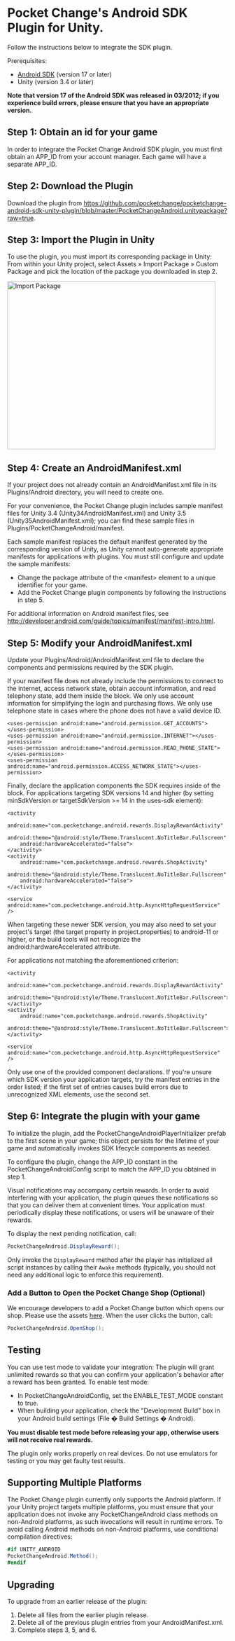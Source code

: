 # Pocket Change's Android SDK Plugin for Unity.

Follow the instructions below to integrate the SDK plugin.

Prerequisites:

- <a href="http://www.eclipse.org/downloads/">Android SDK</a> (version 17 or later)
- Unity (version 3.4 or later)

**Note that version 17 of the Android SDK was released in 03/2012; if you experience build errors, please ensure that you have an appropriate version.**

## Step 1: Obtain an id for your game

In order to integrate the Pocket Change Android SDK plugin, you must first obtain an APP\_ID from your account manager. Each game will have a separate APP\_ID.

## Step 2: Download the Plugin

Download the plugin from <https://github.com/pocketchange/pocketchange-android-sdk-unity-plugin/blob/master/PocketChangeAndroid.unitypackage?raw=true>.

## Step 3: Import the Plugin in Unity

To use the plugin, you must import its corresponding package in Unity: From within your Unity project, select Assets » Import Package » Custom Package and pick the location of the package you downloaded in step 2.

<img src="https://dl.dropbox.com/u/68268326/unity-plugin-doc-images/import_package.png" alt="Import Package" width="476" height="384" />

## Step 4: Create an AndroidManifest.xml

If your project does not already contain an AndroidManifest.xml file in its Plugins/Android directory, you will need to create one.

For your convenience, the Pocket Change plugin includes sample manifest files for Unity 3.4 (Unity34AndroidManifest.xml) and Unity 3.5 (Unity35AndroidManifest.xml); you can find these sample files in Plugins/PocketChangeAndroid/manifest.

Each sample manifest replaces the default manifest generated by the corresponding version of Unity, as Unity cannot auto-generate appropriate manifests for applications with plugins. You must still configure and update the sample manifests:

* Change the package attribute of the &lt;manifest&gt; element to a unique identifier for your game.
* Add the Pocket Change plugin components by following the instructions in step 5.

For additional information on Android manifest files, see <http://developer.android.com/guide/topics/manifest/manifest-intro.html>.

## Step 5: Modify your AndroidManifest.xml

Update your Plugins/Android/AndroidManifest.xml file to declare the components and permissions required by the SDK plugin. 

If your manifest file does not already include the permissions to connect to the internet, access network state, obtain account information, and read telephony state, add them inside the <manifest> block. We only use account information for simplifying the login and purchasing flows. We only use telephone state in cases where the phone does not have a valid device ID.

    <uses-permission android:name="android.permission.GET_ACCOUNTS"></uses-permission>
    <uses-permission android:name="android.permission.INTERNET"></uses-permission>
    <uses-permission android:name="android.permission.READ_PHONE_STATE"></uses-permission>
    <uses-permission android:name="android.permission.ACCESS_NETWORK_STATE"></uses-permission>
Finally, declare the application components the SDK requires inside of the <application> block. For applications targeting SDK versions 14 and higher (by setting minSdkVersion or targetSdkVersion >= 14 in the uses-sdk element):

    <activity
        android:name="com.pocketchange.android.rewards.DisplayRewardActivity"
        android:theme="@android:style/Theme.Translucent.NoTitleBar.Fullscreen"
        android:hardwareAccelerated="false">
    </activity>
    <activity
        android:name="com.pocketchange.android.rewards.ShopActivity"
        android:theme="@android:style/Theme.Translucent.NoTitleBar.Fullscreen"
        android:hardwareAccelerated="false">
    </activity>

    <service android:name="com.pocketchange.android.http.AsyncHttpRequestService" />
When targeting these newer SDK version, you may also need to set your project's target (the target property in project.properties) to android-11 or higher, or the build tools will not recognize the android:hardwareAccelerated attribute.

For applications not matching the aforementioned criterion:

    <activity
        android:name="com.pocketchange.android.rewards.DisplayRewardActivity"
        android:theme="@android:style/Theme.Translucent.NoTitleBar.Fullscreen">
    </activity>
    <activity
        android:name="com.pocketchange.android.rewards.ShopActivity"
        android:theme="@android:style/Theme.Translucent.NoTitleBar.Fullscreen">
    </activity>

    <service android:name="com.pocketchange.android.http.AsyncHttpRequestService" />
Only use one of the provided component declarations. If you're unsure which SDK version your application targets, try the manifest entries in the order listed; if the first set of entries causes build errors due to unrecognized XML elements, use the second set.

## Step 6: Integrate the plugin with your game

To initialize the plugin, add the PocketChangeAndroidPlayerInitializer prefab to the first scene in your game; this object persists for the lifetime of your game and automatically invokes SDK lifecycle components as needed.

To configure the plugin, change the APP\_ID constant in the PocketChangeAndroidConfig script to match the APP\_ID you obtained in step 1.

Visual notifications may accompany certain rewards. In order to avoid interfering with your application, the plugin queues these notifications so that you can deliver them at convenient times. Your application must periodically display these notifications, or users will be unaware of their rewards.

To display the next pending notification, call:
```C#
PocketChangeAndroid.DisplayReward();
```

Only invoke the `DisplayReward` method after the player has initialized all script instances by calling their `Awake` methods (typically, you should not need any additional logic to enforce this requirement).

### Add a Button to Open the Pocket Change Shop (Optional)

We encourage developers to add a Pocket Change button which opens our shop. Please use the assets <a href="https://www.dropbox.com/s/aivv76wo7kk4j34/pocket_change_tokens.png">here</a>. When the user clicks the button, call:

```C#
PocketChangeAndroid.OpenShop();
```

## <a name="testing"></a>Testing

You can use test mode to validate your integration: The plugin will grant unlimited rewards so that you can confirm your application's behavior after a reward has been granted. To enable test mode:

* In PocketChangeAndroidConfig, set the ENABLE\_TEST\_MODE constant to true.
* When building your application, check the "Development Build" box in your Android build settings (File � Build Settings � Android).

**You must disable test mode before releasing your app, otherwise users will not receive real rewards.**

The plugin only works properly on real devices. Do not use emulators for testing or you may get faulty test results.

## <a name="multi-platform-support"></a>Supporting Multiple Platforms

The Pocket Change plugin currently only supports the Android platform. If your Unity project targets multiple platforms, you must ensure that your application does not invoke any PocketChangeAndroid class methods on non-Android platforms, as such invocations will result in runtime errors. To avoid calling Android methods on non-Android platforms, use conditional compilation directives:

```C#
#if UNITY_ANDROID
PocketChangeAndroid.Method();
#endif
```

## <a name="upgrading"></a>Upgrading

To upgrade from an earlier release of the plugin:

1. Delete all files from the earlier plugin release.
2. Delete all of the previous plugin entries from your AndroidManifest.xml.
3. Complete steps 3, 5, and 6.

